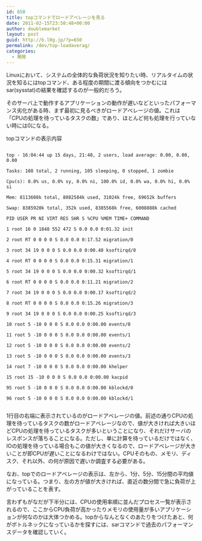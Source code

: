 ```yaml
---
id: 650
title: topコマンドでロードアベレージを見る
date: 2011-02-15T23:58:48+00:00
author: doublemarket
layout: post
guid: http://b.l0g.jp/?p=650
permalink: /dev/top-loadaverag/
categories:
  - 開発
---
```


Linuxにおいて、システムの全体的な負荷状況を知りたい時、リアルタイムの状況を知るにはtopコマンド、ある程度の期間に渡る傾向をつかむにはsar(sysstat)の結果を確認するのが一般的だろう。

そのサーバ上で動作するアプリケーションの動作が遅いなどといったパフォーマンス劣化がある時、まず最初に見るべきがロードアベレージの値。これは「CPUの処理を待っているタスクの数」であり、ほとんど何も処理を行っていない時には0になる。

topコマンドの表示内容

```
  
top - 16:04:44 up 15 days, 21:40, 2 users, load average: 0.00, 0.00, 0.00
  
Tasks: 108 total, 2 running, 105 sleeping, 0 stopped, 1 zombie
  
Cpu(s): 0.0% us, 0.0% sy, 0.0% ni, 100.0% id, 0.0% wa, 0.0% hi, 0.0% si
  
Mem: 8113608k total, 8082584k used, 31024k free, 69652k buffers
  
Swap: 8385920k total, 352k used, 8385568k free, 6008888k cached

PID USER PR NI VIRT RES SHR S %CPU %MEM TIME+ COMMAND
  
1 root 16 0 1848 552 472 S 0.0 0.0 0:01.32 init
  
2 root RT 0 0 0 0 S 0.0 0.0 0:17.52 migration/0
  
3 root 34 19 0 0 0 S 0.0 0.0 0:00.40 ksoftirqd/0
  
4 root RT 0 0 0 0 S 0.0 0.0 0:15.31 migration/1
  
5 root 34 19 0 0 0 S 0.0 0.0 0:00.32 ksoftirqd/1
  
6 root RT 0 0 0 0 S 0.0 0.0 0:11.21 migration/2
  
7 root 34 19 0 0 0 S 0.0 0.0 0:00.17 ksoftirqd/2
  
8 root RT 0 0 0 0 S 0.0 0.0 0:15.26 migration/3
  
9 root 34 19 0 0 0 S 0.0 0.0 0:00.25 ksoftirqd/3
  
10 root 5 -10 0 0 0 S 0.0 0.0 0:00.00 events/0
  
11 root 5 -10 0 0 0 S 0.0 0.0 0:00.00 events/1
  
12 root 5 -10 0 0 0 S 0.0 0.0 0:00.00 events/2
  
13 root 5 -10 0 0 0 S 0.0 0.0 0:00.00 events/3
  
14 root 7 -10 0 0 0 S 0.0 0.0 0:00.00 khelper
  
15 root 15 -10 0 0 0 S 0.0 0.0 0:00.00 kacpid
  
95 root 5 -10 0 0 0 S 0.0 0.0 0:00.00 kblockd/0
  
96 root 5 -10 0 0 0 S 0.0 0.0 0:00.00 kblockd/1
  
```

1行目の右端に表示されているのがロードアベレージの値。前述の通りCPUの処理を待っているタスクの数がロードアベレージなので、値が大きければ大きいほどCPUの処理を待っているタスクが多いということになり、それだけサーバのレスポンスが落ちることになる。ただし、単に計算を待っているだけではなく、IOの処理を待っている場合もこの値が大きくなるので、ロードアベレージが大きいことが即CPUが遅いことになるわけではない。CPUそのもの、メモリ、ディスク、それ以外、の何が原因で遅いか調査する必要がある。
  
なお、topでのロードアベレージの表示は、左から、1分、5分、15分間の平均値になっている。つまり、左の方が値が大きければ、直近の数分間で急に負荷が上がっていることを表す。

言わずもがなだが下半分には、CPUの使用率順に並んだプロセス一覧が表示されるので、ここからCPU負荷が高かったりメモリの使用量が多いアプリケーションが何なのかは大体つかめる。topからなんとなくのあたりをつけたあと、何がボトルネックになっているかを探すには、sarコマンドで過去のパフォーマンスデータを確認していく。


